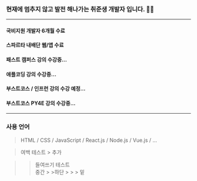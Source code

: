 ### 현재에 멈추지 않고 발전 해나가는 취준생 개발자 입니다. 🧑‍💻

***

#### 국비지원 개발자 6개월 수료
#### 스파르타 내배단 웹/앱 수료
#### 패스트 캠퍼스 강의 수강중...
#### 애플코딩 강의 수강중...
#### 부스트코스 / 인프런 강의 수강 예정...
#### 부스트코스 PY4E 강의 수강중...

***

### 사용 언어
> HTML / CSS / JavaScript / React.js / Node.js / Vue.js / ...
    
> 여백 테스트 > 추가 
   
>   > 들여쓰기 테스트   
> 중간 >  >하단 >   >   > 밑
<!--
**BlankCodeStack/BlankCodeStack** is a ✨ _special_ ✨ repository because its `README.md` (this file) appears on your GitHub profile.

Here are some ideas to get you started:

- 🔭 I’m currently working on ...
- 🌱 I’m currently learning ...
- 👯 I’m looking to collaborate on ...
- 🤔 I’m looking for help with ...
- 💬 Ask me about ...
- 📫 How to reach me: ...
- 😄 Pronouns: ...
- ⚡ Fun fact: ...
-->

